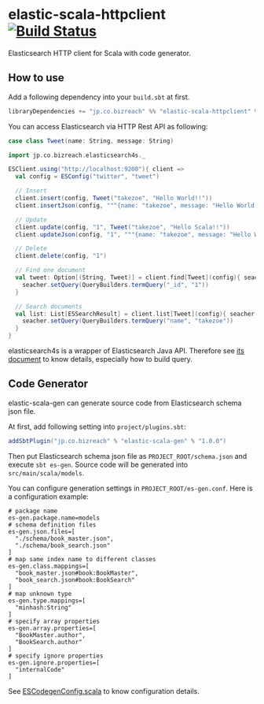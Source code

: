elastic-scala-httpclient   [![Build Status](https://secure.travis-ci.org/bizreach/elasticsearch4s.png?branch=master)](http://travis-ci.org/bizreach/elasticsearch4s)
===============

Elasticsearch HTTP client for Scala with code generator.

## How to use

Add a following dependency into your `build.sbt` at first.

```scala
libraryDependencies += "jp.co.bizreach" %% "elastic-scala-httpclient" % "1.0.0"
```

You can access Elasticsearch via HTTP Rest API as following:

```scala
case class Tweet(name: String, message: String)

import jp.co.bizreach.elasticsearch4s._

ESClient.using("http://localhost:9200"){ client =>
  val config = ESConfig("twitter", "tweet")

  // Insert
  client.insert(config, Tweet("takezoe", "Hello World!!"))
  client.insertJson(config, """{name: "takezoe", message: "Hello World!!"}""")

  // Update
  client.update(config, "1", Tweet("takezoe", "Hello Scala!!"))
  client.updateJson(config, "1", """{name: "takezoe", message: "Hello World!!"}""")

  // Delete
  client.delete(config, "1")

  // Find one document
  val tweet: Option[(String, Tweet)] = client.find[Tweet](config){ seacher =>
    seacher.setQuery(QueryBuilders.termQuery("_id", "1"))
  }

  // Search documents
  val list: List[ESSearchResult] = client.list[Tweet](config){ seacher =>
    seacher.setQuery(QueryBuilders.termQuery("name", "takezoe"))
  }
}
```

elasticsearch4s is a wrapper of Elasticsearch Java API. Therefore see [its document]( http://www.elasticsearch.org/guide/en/elasticsearch/client/java-api/current/) to know details, especially how to build query.

## Code Generator

elastic-scala-gen can generate source code from Elasticsearch schema json file.

At first, add following setting into `project/plugins.sbt`:

```scala
addSbtPlugin("jp.co.bizreach" % "elastic-scala-gen" % "1.0.0")
```

Then put Elasticsearch schema json file as `PROJECT_ROOT/schema.json` and execute `sbt es-gen`. Source code will be generated into `src/main/scala/models`.

You can configure generation settings in `PROJECT_ROOT/es-gen.conf`. Here is a configuration example:

```properties
# package name
es-gen.package.name=models
# schema definition files
es-gen.json.files=[
  "./schema/book_master.json",
  "./schema/book_search.json"
]
# map same index name to different classes
es-gen.class.mappings=[
  "book_master.json#book:BookMaster",
  "book_search.json#book:BookSearch"
]
# map unknown type
es-gen.type.mappings=[
  "minhash:String"
]
# specify array properties
es-gen.array.properties=[
  "BookMaster.author",
  "BookSearch.author"
]
# specify ignore properties
es-gen.ignore.properties=[
  "internalCode"
]
```

See [ESCodegenConfig.scala](https://github.com/bizreach/elasticsearch4s/blob/master/elastic-scala-gen/src/main/scala/jp/co/bizreach/elasticsearch4s/generator/ESCodegenConfig.scala) to know configuration details.
